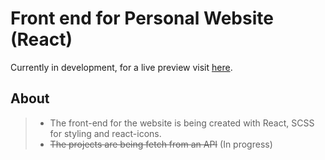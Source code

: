 # Front end for Personal Website (React)
Currently in development, for a live preview visit [here](https://jordan-cortes.herokuapp.com/).

## About
> - The front-end for the website is being created with React, SCSS for styling and react-icons.
> - ~~The projects are being fetch from an API~~ (In progress)